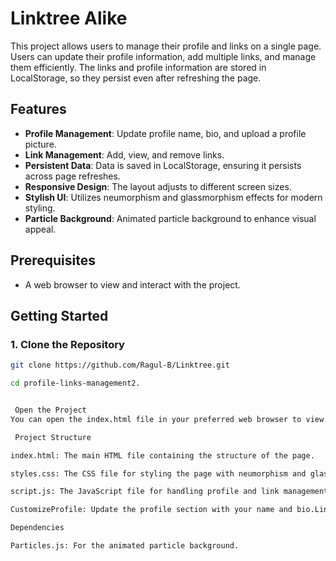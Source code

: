 # Linktree Alike

This project allows users to manage their profile and links on a single page. Users can update their profile information, add multiple links, and manage them efficiently. The links and profile information are stored in LocalStorage, so they persist even after refreshing the page.

## Features

- **Profile Management**: Update profile name, bio, and upload a profile picture.
- **Link Management**: Add, view, and remove links.
- **Persistent Data**: Data is saved in LocalStorage, ensuring it persists across page refreshes.
- **Responsive Design**: The layout adjusts to different screen sizes.
- **Stylish UI**: Utilizes neumorphism and glassmorphism effects for modern styling.
- **Particle Background**: Animated particle background to enhance visual appeal.

## Prerequisites

- A web browser to view and interact with the project.

## Getting Started

### 1. Clone the Repository

```bash
git clone https://github.com/Ragul-B/Linktree.git

cd profile-links-management2.


 Open the Project
You can open the index.html file in your preferred web browser to view the project.

 Project Structure

index.html: The main HTML file containing the structure of the page.

styles.css: The CSS file for styling the page with neumorphism and glassmorphism effects.

script.js: The JavaScript file for handling profile and link management functionalities.

CustomizeProfile: Update the profile section with your name and bio.Links.

Dependencies

Particles.js: For the animated particle background.
